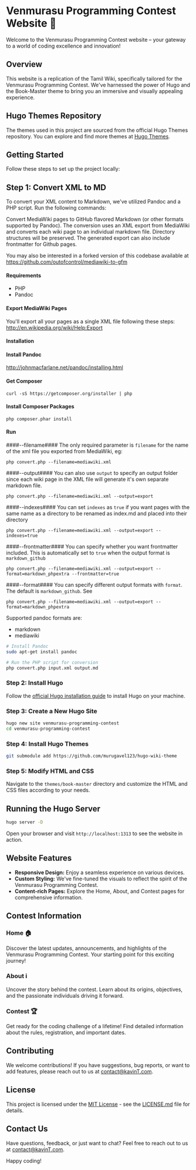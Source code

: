 # Venmurasu Programming Contest Website 🚀

Welcome to the Venmurasu Programming Contest website – your gateway to a world of coding excellence and innovation!

## Overview

This website is a replication of the Tamil Wiki, specifically tailored for the Venmurasu Programming Contest. We've harnessed the power of Hugo and the Book-Master theme to bring you an immersive and visually appealing experience.

## Hugo Themes Repository

The themes used in this project are sourced from the official Hugo Themes repository. You can explore and find more themes at [Hugo Themes](https://themes.gohugo.io/).

## Getting Started

Follow these steps to set up the project locally:

## Step 1: Convert XML to MD

To convert your XML content to Markdown, we've utilized Pandoc and a PHP script. Run the following commands:

Convert MediaWiki pages to GitHub flavored Markdown (or other formats supported by Pandoc). The conversion uses an XML export from MediaWiki and converts each wiki page to an individual markdown file. Directory structures will be preserved. The generated export can also include frontmatter for Github pages.

You may also be interested in a forked version of this codebase available at https://github.com/outofcontrol/mediawiki-to-gfm

#### Requirements

* PHP
* Pandoc


#### Export MediaWiki Pages

You'll export all your pages as a single XML file following these steps: http://en.wikipedia.org/wiki/Help:Export


#### Installation

#### Install Pandoc

http://johnmacfarlane.net/pandoc/installing.html


#### Get Composer

`curl -sS https://getcomposer.org/installer | php`


#### Install Composer Packages

`php composer.phar install`


#### Run

####--filename####
The only required parameter is `filename` for the name of the xml file you exported from MediaWiki, eg: 

`php convert.php --filename=mediawiki.xml`

####--output####
You can also use `output` to specify an output folder since each wiki page in the XML file will generate it's own separate markdown file.

`php convert.php --filename=mediawiki.xml --output=export`


####--indexes####
You can set `indexes` as `true` if you want pages with the same name as a directory to be renamed as index.md and placed into their directory

`php convert.php --filename=mediawiki.xml --output=export --indexes=true`

####--frontmatter####
You can specify whether you want frontmatter included. This is automatically set to `true` when the output format is `markdown_github`

`php convert.php --filename=mediawiki.xml --output=export --format=markdown_phpextra --frontmatter=true`


####--format####
You can specify different output formats with `format`. The default is `markdown_github`. See 

`php convert.php --filename=mediawiki.xml --output=export --format=markdown_phpextra`

Supported pandoc formats are: 

* markdown
* mediawiki


```bash
# Install Pandoc
sudo apt-get install pandoc

# Run the PHP script for conversion
php convert.php input.xml output.md
```

### Step 2: Install Hugo

Follow the [official Hugo installation guide](https://gohugo.io/getting-started/installing/) to install Hugo on your machine.

### Step 3: Create a New Hugo Site

```bash
hugo new site venmurasu-programming-contest
cd venmurasu-programming-contest
```

### Step 4: Install Hugo Themes

```bash
git submodule add https://github.com/murugavel123/hugo-wiki-theme
```

### Step 5: Modify HTML and CSS

Navigate to the `themes/book-master` directory and customize the HTML and CSS files according to your needs.

## Running the Hugo Server

```bash
hugo server -D
```

Open your browser and visit `http://localhost:1313` to see the website in action.

## Website Features

- **Responsive Design:** Enjoy a seamless experience on various devices.
- **Custom Styling:** We've fine-tuned the visuals to reflect the spirit of the Venmurasu Programming Contest.
- **Content-rich Pages:** Explore the Home, About, and Contest pages for comprehensive information.

## Contest Information

### Home 🏠
Discover the latest updates, announcements, and highlights of the Venmurasu Programming Contest. Your starting point for this exciting journey!

### About ℹ️
Uncover the story behind the contest. Learn about its origins, objectives, and the passionate individuals driving it forward.

### Contest 🏆
Get ready for the coding challenge of a lifetime! Find detailed information about the rules, registration, and important dates.

## Contributing

We welcome contributions! If you have suggestions, bug reports, or want to add features, please reach out to us at [contact@kavinT.com](mailto:22i326@psgtech.ac.in).

## License

This project is licensed under the [MIT License](LICENSE.md) - see the [LICENSE.md](LICENSE.md) file for details.

## Contact Us

Have questions, feedback, or just want to chat? Feel free to reach out to us at [contact@kavinT.com](mailto:22i326@psgtech.ac.in).

Happy coding!
